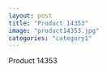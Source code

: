 ```yaml
---
layout: post
title: "Product 14353"
image: "product14353.jpg"
categories: "category1"
---
```

Product 14353
